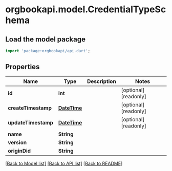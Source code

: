 # orgbookapi.model.CredentialTypeSchema

## Load the model package
```dart
import 'package:orgbookapi/api.dart';
```

## Properties
Name | Type | Description | Notes
------------ | ------------- | ------------- | -------------
**id** | **int** |  | [optional] [readonly] 
**createTimestamp** | [**DateTime**](DateTime.md) |  | [optional] [readonly] 
**updateTimestamp** | [**DateTime**](DateTime.md) |  | [optional] [readonly] 
**name** | **String** |  | 
**version** | **String** |  | 
**originDid** | **String** |  | 

[[Back to Model list]](../README.md#documentation-for-models) [[Back to API list]](../README.md#documentation-for-api-endpoints) [[Back to README]](../README.md)


